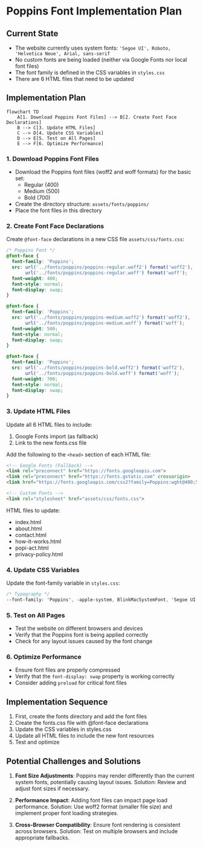 # Poppins Font Implementation Plan

## Current State

- The website currently uses system fonts: `'Segoe UI', Roboto, 'Helvetica Neue', Arial, sans-serif`
- No custom fonts are being loaded (neither via Google Fonts nor local font files)
- The font family is defined in the CSS variables in `styles.css`
- There are 6 HTML files that need to be updated

## Implementation Plan

```mermaid
flowchart TD
    A[1. Download Poppins Font Files] --> B[2. Create Font Face Declarations]
    B --> C[3. Update HTML Files]
    C --> D[4. Update CSS Variables]
    D --> E[5. Test on All Pages]
    E --> F[6. Optimize Performance]
```

### 1. Download Poppins Font Files

- Download the Poppins font files (woff2 and woff formats) for the basic set:
  - Regular (400)
  - Medium (500)
  - Bold (700)
- Create the directory structure: `assets/fonts/poppins/`
- Place the font files in this directory

### 2. Create Font Face Declarations

Create `@font-face` declarations in a new CSS file `assets/css/fonts.css`:

```css
/* Poppins Font */
@font-face {
  font-family: 'Poppins';
  src: url('../fonts/poppins/poppins-regular.woff2') format('woff2'),
       url('../fonts/poppins/poppins-regular.woff') format('woff');
  font-weight: 400;
  font-style: normal;
  font-display: swap;
}

@font-face {
  font-family: 'Poppins';
  src: url('../fonts/poppins/poppins-medium.woff2') format('woff2'),
       url('../fonts/poppins/poppins-medium.woff') format('woff');
  font-weight: 500;
  font-style: normal;
  font-display: swap;
}

@font-face {
  font-family: 'Poppins';
  src: url('../fonts/poppins/poppins-bold.woff2') format('woff2'),
       url('../fonts/poppins/poppins-bold.woff') format('woff');
  font-weight: 700;
  font-style: normal;
  font-display: swap;
}
```

### 3. Update HTML Files

Update all 6 HTML files to include:
1. Google Fonts import (as fallback)
2. Link to the new fonts.css file

Add the following to the `<head>` section of each HTML file:

```html
<!-- Google Fonts (Fallback) -->
<link rel="preconnect" href="https://fonts.googleapis.com">
<link rel="preconnect" href="https://fonts.gstatic.com" crossorigin>
<link href="https://fonts.googleapis.com/css2?family=Poppins:wght@400;500;700&display=swap" rel="stylesheet">

<!-- Custom Fonts -->
<link rel="stylesheet" href="assets/css/fonts.css">
```

HTML files to update:
- index.html
- about.html
- contact.html
- how-it-works.html
- popi-act.html
- privacy-policy.html

### 4. Update CSS Variables

Update the font-family variable in `styles.css`:

```css
/* Typography */
--font-family: 'Poppins', -apple-system, BlinkMacSystemFont, 'Segoe UI', Roboto, 'Helvetica Neue', Arial, sans-serif;
```

### 5. Test on All Pages

- Test the website on different browsers and devices
- Verify that the Poppins font is being applied correctly
- Check for any layout issues caused by the font change

### 6. Optimize Performance

- Ensure font files are properly compressed
- Verify that the `font-display: swap` property is working correctly
- Consider adding `preload` for critical font files

## Implementation Sequence

1. First, create the fonts directory and add the font files
2. Create the fonts.css file with @font-face declarations
3. Update the CSS variables in styles.css
4. Update all HTML files to include the new font resources
5. Test and optimize

## Potential Challenges and Solutions

1. **Font Size Adjustments**: Poppins may render differently than the current system fonts, potentially causing layout issues. Solution: Review and adjust font sizes if necessary.

2. **Performance Impact**: Adding font files can impact page load performance. Solution: Use woff2 format (smaller file size) and implement proper font loading strategies.

3. **Cross-Browser Compatibility**: Ensure font rendering is consistent across browsers. Solution: Test on multiple browsers and include appropriate fallbacks.